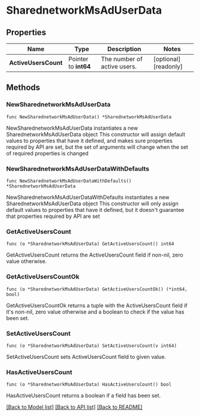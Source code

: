 # SharednetworkMsAdUserData

## Properties

Name | Type | Description | Notes
------------ | ------------- | ------------- | -------------
**ActiveUsersCount** | Pointer to **int64** | The number of active users. | [optional] [readonly] 

## Methods

### NewSharednetworkMsAdUserData

`func NewSharednetworkMsAdUserData() *SharednetworkMsAdUserData`

NewSharednetworkMsAdUserData instantiates a new SharednetworkMsAdUserData object
This constructor will assign default values to properties that have it defined,
and makes sure properties required by API are set, but the set of arguments
will change when the set of required properties is changed

### NewSharednetworkMsAdUserDataWithDefaults

`func NewSharednetworkMsAdUserDataWithDefaults() *SharednetworkMsAdUserData`

NewSharednetworkMsAdUserDataWithDefaults instantiates a new SharednetworkMsAdUserData object
This constructor will only assign default values to properties that have it defined,
but it doesn't guarantee that properties required by API are set

### GetActiveUsersCount

`func (o *SharednetworkMsAdUserData) GetActiveUsersCount() int64`

GetActiveUsersCount returns the ActiveUsersCount field if non-nil, zero value otherwise.

### GetActiveUsersCountOk

`func (o *SharednetworkMsAdUserData) GetActiveUsersCountOk() (*int64, bool)`

GetActiveUsersCountOk returns a tuple with the ActiveUsersCount field if it's non-nil, zero value otherwise
and a boolean to check if the value has been set.

### SetActiveUsersCount

`func (o *SharednetworkMsAdUserData) SetActiveUsersCount(v int64)`

SetActiveUsersCount sets ActiveUsersCount field to given value.

### HasActiveUsersCount

`func (o *SharednetworkMsAdUserData) HasActiveUsersCount() bool`

HasActiveUsersCount returns a boolean if a field has been set.


[[Back to Model list]](../README.md#documentation-for-models) [[Back to API list]](../README.md#documentation-for-api-endpoints) [[Back to README]](../README.md)


